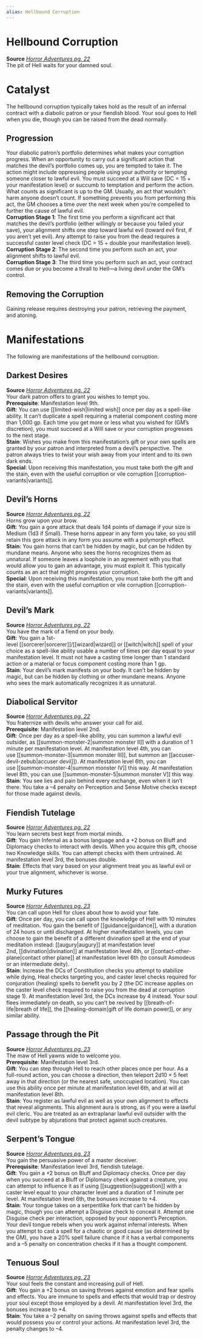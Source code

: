 ```yaml
---
alias: Hellbound Corruption
---
```


# Hellbound Corruption

**Source** [_Horror Adventures pg. 22_](http://paizo.com/products/btpy9n5a?Pathfinder-Roleplaying-Game-Horror-Adventures)  
The pit of Hell waits for your damned soul.  

# Catalyst

The hellbound corruption typically takes hold as the result of an infernal contract with a diabolic patron or your fiendish blood. Your soul goes to Hell when you die, though you can be raised from the dead normally.  

## Progression

Your diabolic patron’s portfolio determines what makes your corruption progress. When an opportunity to carry out a significant action that matches the devil’s portfolio comes up, you are tempted to take it. The action might include oppressing people using your authority or tempting someone closer to lawful evil. You must succeed at a Will save (DC = 15 + your manifestation level) or succumb to temptation and perform the action. What counts as significant is up to the GM. Usually, an act that wouldn’t harm anyone doesn’t count. If something prevents you from performing this act, the GM chooses a time over the next week when you’re compelled to further the cause of lawful evil.  
**Corruption Stage 1**: The first time you perform a significant act that matches the devil’s portfolio (either willingly or because you failed your save), your alignment shifts one step toward lawful evil (toward evil first, if you aren’t yet evil). Any attempt to raise you from the dead requires a successful caster level check (DC = 15 + double your manifestation level).  
**Corruption Stage 2**: The second time you perform such an act, your alignment shifts to lawful evil.  
**Corruption Stage 3**: The third time you perform such an act, your contract comes due or you become a thrall to Hell—a living devil under the GM’s control.  

## Removing the Corruption

Gaining release requires destroying your patron, retrieving the payment, and atoning.  

# Manifestations

The following are manifestations of the hellbound corruption.  

## Darkest Desires

**Source** [_Horror Adventures pg. 22_](http://paizo.com/products/btpy9n5a?Pathfinder-Roleplaying-Game-Horror-Adventures)  
Your dark patron offers to grant you wishes to tempt you.  
**Prerequisite**: Manifestation level 9th.  
**Gift**: You can use [[limited-wish|limited wish]] once per day as a spell-like ability. It can’t duplicate a spell requiring a material component costing more than 1,000 gp. Each time you get more or less what you wished for (GM’s discretion), you must succeed at a Will save or your corruption progresses to the next stage.  
**Stain**: Wishes you make from this manifestation’s gift or your own spells are granted by your patron and interpreted from a devil’s perspective. The patron always tries to twist your wish away from your intent and to its own dark ends.  
**Special**: Upon receiving this manifestation, you must take both the gift and the stain, even with the useful corruption or vile corruption [[corruption-variants|variants]].

## Devil’s Horns

**Source** [_Horror Adventures pg. 22_](http://paizo.com/products/btpy9n5a?Pathfinder-Roleplaying-Game-Horror-Adventures)  
Horns grow upon your brow.  
**Gift**: You gain a gore attack that deals 1d4 points of damage if your size is Medium (1d3 if Small). These horns appear in any form you take, so you still retain this gore attack in any form you assume with a polymorph effect.  
**Stain**: You gain horns that can’t be hidden by magic, but can be hidden by mundane means. Anyone who sees the horns recognizes them as unnatural. If someone leaves a loophole in an agreement with you that would allow you to gain an advantage, you must exploit it. This typically counts as an act that might progress your corruption.  
**Special**: Upon receiving this manifestation, you must take both the gift and the stain, even with the useful corruption or vile corruption [[corruption-variants|variants]].

## Devil’s Mark

**Source** [_Horror Adventures pg. 22_](http://paizo.com/products/btpy9n5a?Pathfinder-Roleplaying-Game-Horror-Adventures)  
You have the mark of a fiend on your body.  
**Gift**: You gain a 1st-level [[sorcerer|sorcerer]]/[[wizard|wizard]] or [[witch|witch]] spell of your choice as a spell-like ability usable a number of times per day equal to your manifestation level. It must not have a casting time longer than 1 standard action or a material or focus component costing more than 1 gp.  
**Stain**: Your devil’s mark manifests on your body. It can’t be hidden by magic, but can be hidden by clothing or other mundane means. Anyone who sees the mark automatically recognizes it as unnatural.  

## Diabolical Servitor

**Source** [_Horror Adventures pg. 22_](http://paizo.com/products/btpy9n5a?Pathfinder-Roleplaying-Game-Horror-Adventures)  
You fraternize with devils who answer your call for aid.  
**Prerequisite**: Manifestation level 2nd.  
**Gift**: Once per day as a spell-like ability, you can summon a lawful evil outsider, as [[summon-monster-2|summon monster II]] with a duration of 1 minute per manifestation level. At manifestation level 4th, you can use [[summon-monster-3|summon monster III]], but summon an [[accuser-devil-zebub|accuser devil]]). At manifestation level 6th, you can use [[summon-monster-4|summon monster IV]] this way. At manifestation level 8th, you can use [[summon-monster-5|summon monster V]] this way.  
**Stain**: You see lies and pain behind every exchange, even when it isn’t there. You take a –4 penalty on Perception and Sense Motive checks except for those made against devils.  

## Fiendish Tutelage

**Source** [_Horror Adventures pg. 22_](http://paizo.com/products/btpy9n5a?Pathfinder-Roleplaying-Game-Horror-Adventures)  
You learn secrets best kept from mortal minds.  
**Gift**: You gain Infernal as a bonus language and a +2 bonus on Bluff and Diplomacy checks to interact with devils. When you acquire this gift, choose two Knowledge skills. You can attempt checks with them untrained. At manifestation level 3rd, the bonuses double.  
**Stain**: Effects that vary based on your alignment treat you as lawful evil or your true alignment, whichever is worse.  

## Murky Futures

**Source** [_Horror Adventures pg. 23_](http://paizo.com/products/btpy9n5a?Pathfinder-Roleplaying-Game-Horror-Adventures)  
You can call upon Hell for clues about how to avoid your fate.  
**Gift**: Once per day, you can call upon the knowledge of Hell with 10 minutes of meditation. You gain the benefit of [[guidance|guidance]], with a duration of 24 hours or until discharged. At higher manifestation levels, you can choose to gain the benefit of a different divination spell at the end of your meditation instead: [[augury|augury]] at manifestation level 2nd, [[divination|divination]] at manifestation level 4th, or [[contact-other-plane|contact other plane]] at manifestation level 6th (to consult Asmodeus or an intermediate deity).  
**Stain**: Increase the DCs of Constitution checks you attempt to stabilize while dying, Heal checks targeting you, and caster level checks required for conjuration (healing) spells to benefit you by 2 (the DC increase applies on the caster level check required to raise you from the dead at corruption stage 1). At manifestation level 3rd, the DCs increase by 4 instead. Your soul flees immediately on death, so you can’t be revived by [[breath-of-life|breath of life]], the [[healing-domain|gift of life domain power]], or any similar ability.  

## Passage through the Pit

**Source** [_Horror Adventures pg. 23_](http://paizo.com/products/btpy9n5a?Pathfinder-Roleplaying-Game-Horror-Adventures)  
The maw of Hell yawns wide to welcome you.  
**Prerequisite**: Manifestation level 3rd.  
**Gift**: You can step through Hell to reach other places once per hour. As a full-round action, you can choose a direction, then teleport 2d10 × 5 feet away in that direction (or the nearest safe, unoccupied location). You can use this ability once per minute at manifestation level 6th, and at will at manifestation level 8th.  
**Stain**: You register as lawful evil as well as your own alignment to effects that reveal alignments. This alignment aura is strong, as if you were a lawful evil cleric. You are treated as an extraplanar lawful evil outsider with the devil subtype by abjurations that protect against such creatures.  

## Serpent’s Tongue

**Source** [_Horror Adventures pg. 23_](http://paizo.com/products/btpy9n5a?Pathfinder-Roleplaying-Game-Horror-Adventures)  
You gain the persuasive power of a master deceiver.  
**Prerequisite**: Manifestation level 3rd, fiendish tutelage.  
**Gift**: You gain a +2 bonus on Bluff and Diplomacy checks. Once per day when you succeed at a Bluff or Diplomacy check against a creature, you can attempt to influence it as if using [[suggestion|suggestion]] with a caster level equal to your character level and a duration of 1 minute per level. At manifestation level 6th, the bonuses increase to +4.  
**Stain**: Your tongue takes on a serpentlike fork that can’t be hidden by magic, though you can attempt a Disguise check to conceal it. Attempt one Disguise check per interaction, opposed by your opponent’s Perception. Your devil tongue rebels when you work against infernal interests. When you attempt to cast a spell for a chaotic or good cause (as determined by the GM), you have a 20% spell failure chance if it has a verbal components and a –5 penalty on concentration checks if it has a thought component.  

## Tenuous Soul

**Source** [_Horror Adventures pg. 23_](http://paizo.com/products/btpy9n5a?Pathfinder-Roleplaying-Game-Horror-Adventures)  
Your soul feels the constant and increasing pull of Hell.  
**Gift**: You gain a +2 bonus on saving throws against emotion and fear spells and effects. You are immune to spells and effects that would trap or destroy your soul except those employed by a devil. At manifestation level 3rd, the bonuses increase to +4.  
**Stain**: You take a –2 penalty on saving throws against spells and effects that would possess you or control your actions. At manifestation level 3rd, the penalty changes to –4.
